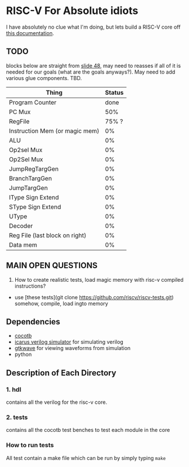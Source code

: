 # RISC-V For Absolute idiots

I have absolutely no clue what I'm doing, but lets build a RISC-V core off [this documentation](https://passlab.github.io/CSE564/notes/lecture08_RISCV_Impl.pdf). 

## TODO

blocks below are straight from [slide 48](https://passlab.github.io/CSE564/notes/lecture08_RISCV_Impl.pdf#page=48), may need to reasses if all of it is needed for our goals (what are the goals anyways?). May need to add various glue components. TBD. 

| Thing | Status |
| ----  | -----  |
|Program Counter | done | 
| PC Mux  | 50% | 
| RegFile | 75% ? | 
| Instruction Mem (or magic mem)| 0%|
|ALU| 0%|
| Op2sel Mux| 0%|
| Op2Sel Mux| 0%|
| JumpRegTargGen | 0% | 
| BranchTargGen | 0%|
| JumpTargGen | 0% |
| IType Sign Extend| 0%|
| SType Sign Extend | 0%| 
| UType | 0%|
|Decoder| 0%|
|Reg File (last block on right)| 0%|
| Data mem| 0%|


## MAIN OPEN QUESTIONS

1. How to create realistic tests, load magic memory with risc-v compiled instructions? 
  - use [these tests](git clone https://github.com/riscv/riscv-tests.git) somehow, compile, load ingto memory
  
## Dependencies
  - [cocotb](https://docs.cocotb.org/en/stable/)
  - [icarus verilog simulator](http://iverilog.icarus.com/) for simulating verilog
  - [gtkwave](http://gtkwave.sourceforge.net/) for viewing waveforms from simulation
  - python 
      

## Description of Each Directory

### 1. hdl
  
contains all the verilog for the risc-v core. 

### 2. tests

contains all the cocotb test benches to test each module in the core

### How to run tests
  
All test contain a make file which can be run by simply typing `make`
